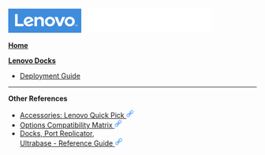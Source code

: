 ![Commercial Deployment Readiness Team](../img/cdrt.png)

[**Home**](/)

[**Lenovo Docks**](docks/docks_top.md)
- [Deployment Guide](docks/docks_main.md)

<hr/>

**Other References**
- [Accessories: Lenovo Quick Pick ![ ](../img/link.png)](http://www.lenovoquickpick.com/usa/accessorycategory/5/docking-stations)
- [Options Compatibility Matrix ![ ](../img/link.png)](https://download.lenovo.com/pccbbs/options_iso/ocm_sept_2021.xlsx)
- [Docks, Port Replicator, <br>Ultrabase - Reference Guide ![ ](../img/link.png)](https://pcsupport.lenovo.com/us/en/solutions/pd014572)